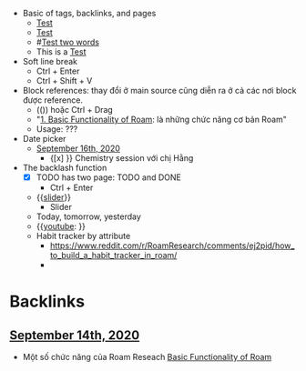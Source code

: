 - Basic of tags, backlinks, and pages
    - [Test](<Test.md>)
    - [Test](<Test.md>)
    - #[Test two words](<Test two words.md>)
    - This is a [Test](<Test.md>)
- Soft line break 
    - Ctrl + Enter
    - Ctrl + Shift + V
- Block references: thay đổi ở main source cũng diễn ra ở cả các nơi block được reference.
    - (()) hoặc Ctrl + Drag
    -  "[1. Basic Functionality of Roam](<1. Basic Functionality of Roam.md>): là những chức năng cơ bản Roam"
    - Usage: ???
- Date picker
    - [September 16th, 2020](<September 16th, 2020.md>) 
        - {[x] }} Chemistry session với chị Hằng 
- The backlash function
    - [x] TODO has two page: TODO and DONE
        - Ctrl + Enter 
    - {{[slider](<slider.md>)}} 
        - Slider
    - Today, tomorrow, yesterday
    - {{[youtube](<youtube.md>): }}
    - Habit tracker by attribute
        - https://www.reddit.com/r/RoamResearch/comments/ej2pid/how_to_build_a_habit_tracker_in_roam/
        - 

# Backlinks
## [September 14th, 2020](<September 14th, 2020.md>)
- Một số chức năng của Roam Reseach [Basic Functionality of Roam](<Basic Functionality of Roam.md>)

